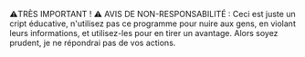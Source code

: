 ⚠️TRÈS IMPORTANT ! ⚠️
AVIS DE NON-RESPONSABILITÉ : Ceci est juste un cript éducative, n'utilisez pas ce programme pour nuire aux gens,
en violant leurs informations, et utilisez-les pour en tirer un avantage.
Alors soyez prudent, je ne répondrai pas de vos actions.
